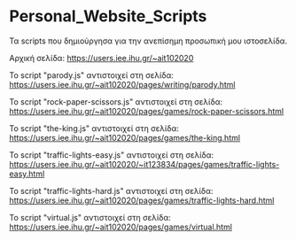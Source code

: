 # Personal_Website_Scripts
Τα scripts που δημιούργησα για την ανεπίσημη προσωπική μου ιστοσελίδα.

Αρχική σελίδα: https://users.iee.ihu.gr/~ait102020

Το script "parody.js" αντιστοιχεί στη σελίδα: https://users.iee.ihu.gr/~ait102020/pages/writing/parody.html

Το script "rock-paper-scissors.js" αντιστοιχεί στη σελίδα: https://users.iee.ihu.gr/~ait102020/pages/games/rock-paper-scissors.html

Το script "the-king.js" αντιστοιχεί στη σελίδα: https://users.iee.ihu.gr/~ait102020/pages/games/the-king.html

Το script "traffic-lights-easy.js" αντιστοιχεί στη σελίδα: https://users.iee.ihu.gr/~ait102020/~it123834/pages/games/traffic-lights-easy.html

Το script "traffic-lights-hard.js" αντιστοιχεί στη σελίδα: https://users.iee.ihu.gr/~ait102020/pages/games/traffic-lights-hard.html

Το script "virtual.js" αντιστοιχεί στη σελίδα: https://users.iee.ihu.gr/~ait102020/pages/games/virtual.html
